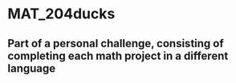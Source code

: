 # MAT_204ducks

## Part of a personal challenge, consisting of completing each math project in a different language

